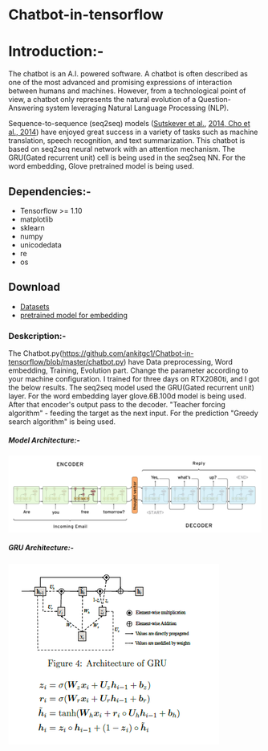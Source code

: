 # Chatbot-in-tensorflow

# Introduction:-
The chatbot is an A.I. powered software. A chatbot is often described as one of the most advanced and promising expressions of interaction between humans and machines. However, from a technological point of view, a chatbot only represents the natural evolution of a Question-Answering system leveraging Natural Language Processing (NLP). 

Sequence-to-sequence (seq2seq) models ([Sutskever et al.](https://papers.nips.cc/paper/5346-sequence-to-sequence-learning-with-neural-networks.pdf), [2014, Cho et al., 2014](http://emnlp2014.org/papers/pdf/EMNLP2014179.pdf)) have enjoyed great success in a variety of tasks such as machine translation, speech recognition, and text summarization. This chatbot is based on seq2seq neural network with an attention mechanism. The GRU(Gated recurrent unit) cell is being used in the seq2seq NN. For the word embedding, Glove pretrained model is being used.

## Dependencies:-
- Tensorflow >= 1.10
- matplotlib
- sklearn
- numpy
- unicodedata
- re
- os

## Download
- [Datasets](https://github.com/ankitgc1/Chatbot-in-tensorflow/tree/master/data)
- [pretrained model for embedding](https://www.kaggle.com/terenceliu4444/glove6b100dtxt)

### Deskcription:- 

The Chatbot.py(https://github.com/ankitgc1/Chatbot-in-tensorflow/blob/master/chatbot.py) have Data preprocessing, Word embedding, Training, Evolution part. Change the parameter according to your machine configuration. I trained for three days on RTX2080ti, and I got the below results. The seq2seq model used the GRU(Gated recurrent unit) layer. For the word embedding layer glove.6B.100d model is being used. After that encoder's output pass to the decoder. "Teacher forcing algorithm" - feeding the target as the next input. For the prediction "Greedy search algorithm" is being used.

##### Model Architecture:- 
![alt text](https://github.com/ankitgc1/Chatbot-in-tensorflow/blob/master/images/model_architecture.png)

##### GRU Architecture:-
![alt text](https://github.com/ankitgc1/Chatbot-in-tensorflow/blob/master/images/GRU.png)


